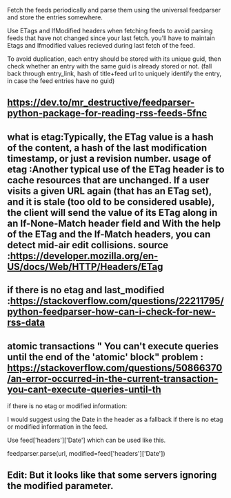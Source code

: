 
    
Fetch the feeds periodically and parse them using the universal feedparser and store the entries somewhere.
    
Use ETags and IfModified headers when fetching feeds to avoid parsing feeds that have not changed since your last fetch. you'll have to maintain Etags and Ifmodified values recieved during last fetch of the feed.
    
To avoid duplication, each entry should be stored with its unique guid, then check whether an entry with the same guid is already stored or not. (fall back through entry_link, hash of title+feed url to uniquely identify the entry, in case the feed entries have no guid)

https://dev.to/mr_destructive/feedparser-python-package-for-reading-rss-feeds-5fnc
----------------------------------------------------------------------------------------
what is etag:Typically, the ETag value is a hash of the content, a hash of the last modification timestamp, or just a revision number.
usage of etag :Another typical use of the ETag header is to cache resources that are unchanged. If a user visits a given URL again (that has an ETag set), and it is stale (too old to be considered usable), the client will send the value of its ETag along in an If-None-Match header field and
With the help of the ETag and the If-Match headers, you can detect mid-air edit collisions. 
source :https://developer.mozilla.org/en-US/docs/Web/HTTP/Headers/ETag
--------------------------------------------------------------------------------------
if there is no etag and last_modified :https://stackoverflow.com/questions/22211795/python-feedparser-how-can-i-check-for-new-rss-data
------------------------------------------------
atomic transactions " You can't execute queries until the end of the 'atomic' block" problem : https://stackoverflow.com/questions/50866370/an-error-occurred-in-the-current-transaction-you-cant-execute-queries-until-th
--------------------------------------------
if there is no etag or modified information:


I would suggest using the Date in the header as a fallback if there is no etag or modified information in the feed.

Use feed['headers']['Date'] which can be used like this.

feedparser.parse(url, modified=feed['headers']['Date'])

Edit: But it looks like that some servers ignoring the modified parameter.
----------------------------------------------------------------------